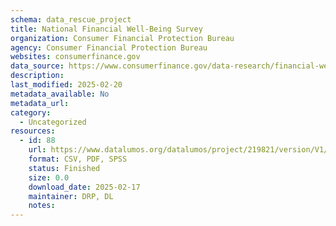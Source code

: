 ```yaml
---
schema: data_rescue_project 
title: National Financial Well-Being Survey 
organization: Consumer Financial Protection Bureau
agency: Consumer Financial Protection Bureau
websites: consumerfinance.gov
data_source: https://www.consumerfinance.gov/data-research/financial-well-being-survey-data/
description: 
last_modified: 2025-02-20
metadata_available: No
metadata_url: 
category:
  - Uncategorized
resources:
  - id: 88
    url: https://www.datalumos.org/datalumos/project/219821/version/V1/view
    format: CSV, PDF, SPSS
    status: Finished
    size: 0.0
    download_date: 2025-02-17
    maintainer: DRP, DL
    notes: 
---
```

